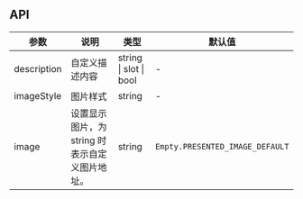 ## API

| 参数        | 说明                                           | 类型     | 默认值                          |
| ---         | ---                                            | ---      | ---                             |
| description | 自定义描述内容                                 | string \| slot \| bool | - |
| imageStyle  | 图片样式                                       | string   | -                               |
| image       | 设置显示图片，为 string 时表示自定义图片地址。 | string   | `Empty.PRESENTED_IMAGE_DEFAULT` |
